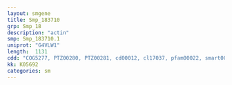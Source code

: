```yaml
---
layout: smgene
title: Smp_183710
grp: Smp_18
description: "actin"
smp: Smp_183710.1
uniprot: "G4VLW1"
length:  1131
cdd: "COG5277, PTZ00280, PTZ00281, cd00012, cl17037, pfam00022, smart00268"
kk: K05692
categories: sm
---
```

